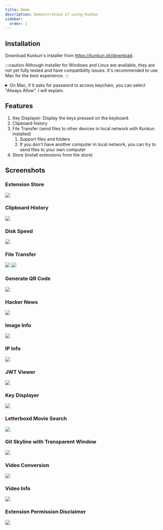 ```yaml
---
title: Demo
description: Demonstration of using Kunkun
sidebar:
  order: 1
---
```


## Installation

Download Kunkun's installer from https://kunkun.sh/download.

:::caution
Although installer for Windows and Linux are available, they are not yet fully tested and have compatibility issues.
It's recommended to use Mac for the best experience.
:::

<details>
<summary>On Mac, if it asks for password to access keychain, you can select "Always Allow". I will explain.</summary>

It uses system keychain to store a randomly generated password to encrypt sqlite database,
instead of using the same encryption key on everyone's machine.
Storing the password on disk would be a security risk. Even with obfuscation or encryption,
it's still possible to reverse engineer the binary to get the password.

</details>

## Features

1. Key Displayer: Display the keys pressed on the keyboard.
2. Clipboard history
3. File Transfer (send files to other devices in local network with Kunkun installed)
   1. Support files and folders
   2. If you don't have another computer in local network, you can try to send files to your own computer
4. Store (install extensions from the store)

## Screenshots

### Extension Store

![](../../../assets/demo/extension-store.png)

### Clipboard History

![](../../../assets/demo/clipboard-history.png)

### Disk Speed

![](../../../assets/demo/disk-speed.png)

### File Transfer

![](../../../assets/demo/file-transfer-1.png)
![](../../../assets/demo/file-transfer-2.png)

### Generate QR Code

![](../../../assets/demo/generate-qrcode.png)

### Hacker News

![](../../../assets/demo/hacker-news.png)

### Image Info

![](../../../assets/demo/image-info.png)

### IP Info

![](../../../assets/demo/ip-info.png)

### JWT Viewer

![](../../../assets/demo/jwt-viewer.png)

### Key Displayer

![](../../../assets/demo/key-displayer.png)

### Letterboxd Movie Search

![](../../../assets/demo/letterboxd-movie-search.png)

### Git Skyline with Transparent Window

![](../../../assets/demo/transparent-git-skyline.png)

### Video Conversion

![](../../../assets/demo/video-conversion.png)

### Video Info

![](../../../assets/demo/video-info.png)

### Extension Permission Disclaimer

![](../../../assets/demo/vscode-store-permissions.png)
